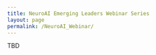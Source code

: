 ```yaml
---
title: NeuroAI Emerging Leaders Webinar Series
layout: page
permalink: /NeuroAI_Webinar/
---
```


TBD

